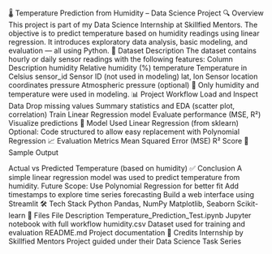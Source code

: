 🌡️ Temperature Prediction from Humidity – Data Science Project
🔍 Overview
This project is part of my Data Science Internship at Skillfied Mentors. The objective is to predict temperature based on humidity readings using linear regression. It introduces exploratory data analysis, basic modeling, and evaluation — all using Python.
📁 Dataset Description
The dataset contains hourly or daily sensor readings with the following features:
Column	Description
humidity	Relative humidity (%)
temperature	Temperature in Celsius
sensor_id	Sensor ID (not used in modeling)
lat, lon	Sensor location coordinates
pressure	Atmospheric pressure (optional)
📌 Only humidity and temperature were used in modeling.
📊 Project Workflow
Load and Inspect Data
Drop missing values
Summary statistics and EDA (scatter plot, correlation)
Train Linear Regression model
Evaluate performance (MSE, R²)
Visualize predictions
🧠 Model Used
Linear Regression (from sklearn)
Optional: Code structured to allow easy replacement with Polynomial Regression
📈 Evaluation Metrics
Mean Squared Error (MSE)
R² Score
📌 Sample Output

Actual vs Predicted Temperature (based on humidity)
✅ Conclusion
A simple linear regression model was used to predict temperature from humidity.
Future Scope:
Use Polynomial Regression for better fit
Add timestamps to explore time series forecasting
Build a web interface using Streamlit
🛠️ Tech Stack
Python
Pandas, NumPy
Matplotlib, Seaborn
Scikit-learn
📂 Files
File	Description
Temperature_Prediction_Test.ipynb	Jupyter notebook with full workflow
humidity.csv	Dataset used for training and evaluation
README.md	Project documentation
🤝 Credits
Internship by Skillfied Mentors
Project guided under their Data Science Task Series
